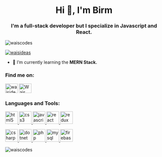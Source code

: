<h1 align="center">Hi 👋, I'm Birm</h1>
<h3 align="center">I'm a full-stack developer but I specialize in Javascript and React.</h3>

<p align="left"> <img src="https://komarev.com/ghpvc/?username=waiscodes&label=Profile%20views&color=0e75b6&style=flat" alt="waiscodes" /> </p>

<p align="left"> <a href="https://twitter.com/waisideas" target="blank"><img src="https://img.shields.io/twitter/follow/waisideas?logo=twitter&style=for-the-badge" alt="waisideas" /></a> </p>

- 🌱 I’m currently learning the **MERN Stack.**

<h3 align="left">Find me on:</h3>
<p align="left">
<a href="https://twitter.com/waisideas" target="blank"><img align="center" src="https://cdn.jsdelivr.net/npm/simple-icons@3.0.1/icons/twitter.svg" alt="waisideas" height="30" width="40" /></a>
<a href="https://www.youtube.com/channel/UCFPCyRUs0sXG3H1tWLU62AA/" target="blank"><img align="center" src="https://cdn.jsdelivr.net/npm/simple-icons@3.0.1/icons/youtube.svg" alt="Wais Ideas" height="30" width="40" /></a>
</p>

<h3 align="left">Languages and Tools:</h3>


<a href="https://www.w3.org/html/" target="_blank"> <img src="https://devicons.github.io/devicon/devicon.git/icons/html5/html5-original-wordmark.svg" alt="html5" width="40" height="40"/> </a>
<a href="https://www.w3schools.com/css/" target="_blank"> <img src="https://devicons.github.io/devicon/devicon.git/icons/css3/css3-original-wordmark.svg" alt="css3" width="40" height="40"/> </a> 
<a href="https://developer.mozilla.org/en-US/docs/Web/JavaScript" target="_blank"> <img src="https://devicons.github.io/devicon/devicon.git/icons/javascript/javascript-original.svg" alt="javascript" width="40" height="40"/> </a>
<a href="https://reactjs.org/" target="_blank"> <img src="https://devicons.github.io/devicon/devicon.git/icons/react/react-original-wordmark.svg" alt="react" width="40" height="40"/> </a>
<a href="https://redux.js.org" target="_blank"> <img src="https://devicons.github.io/devicon/devicon.git/icons/redux/redux-original.svg" alt="redux" width="40" height="40"/> </a>

<p align="left"> <a href="https://www.w3schools.com/cs/" target="_blank"> <img src="https://devicons.github.io/devicon/devicon.git/icons/csharp/csharp-original.svg" alt="csharp" width="40" height="40"/> </a>
<a href="https://dotnet.microsoft.com/" target="_blank"> <img src="https://devicons.github.io/devicon/devicon.git/icons/dot-net/dot-net-original-wordmark.svg" alt="dotnet" width="40" height="40"/> </a> 
<a href="https://www.php.net" target="_blank"> <img src="https://devicons.github.io/devicon/devicon.git/icons/php/php-original.svg" alt="php" width="40" height="40"/> </a>
<a href="https://www.mysql.com/" target="_blank"> <img src="https://devicons.github.io/devicon/devicon.git/icons/mysql/mysql-original-wordmark.svg" alt="mysql" width="40" height="40"/> </a>
<a href="https://firebase.google.com/" target="_blank"> <img src="https://www.vectorlogo.zone/logos/firebase/firebase-icon.svg" alt="firebase" width="40" height="40"/> </a> 
</p>
<p><img align="left" src="https://github-readme-stats.vercel.app/api/top-langs?username=waiscodes&show_icons=true&locale=en&layout=compact" alt="waiscodes" /></p>
